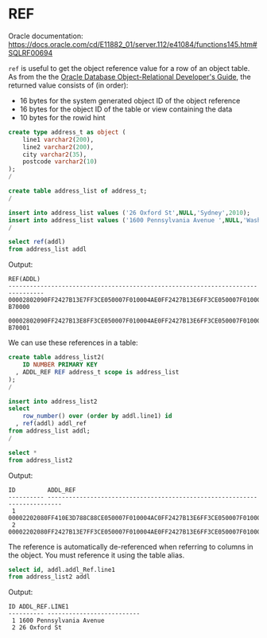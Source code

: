 # REF

Oracle documentation: https://docs.oracle.com/cd/E11882_01/server.112/e41084/functions145.htm#SQLRF00694

`ref` is useful to get the object reference value for a row of an object table. As from the the [Oracle Database Object-Relational Developer's Guide](https://docs.oracle.com/cd/E11882_01/appdev.112/e11822/adobjdes.htm#ADOBJ00805), the returned value consists of (in order):

* 16 bytes for the system generated object ID of the object reference
* 16 bytes for the object ID of the table or view containing the data
* 10 bytes for the rowid hint

```sql
create type address_t as object (
    line1 varchar2(200),
    line2 varchar2(200),
    city varchar2(35),
    postcode varchar2(10)
);
/

create table address_list of address_t;
/

insert into address_list values ('26 Oxford St',NULL,'Sydney',2010);
insert into address_list values ('1600 Pennsylvania Avenue ',NULL,'Washington, DC',20500);
/

select ref(addl)
from address_list addl
```
Output:
```
REF(ADDL)
--------------------------------------------------------------------------------
00002802090FF2427B13E7FF3CE050007F010004AE0FF2427B13E6FF3CE050007F010004AE010051
B70000

00002802090FF2427B13E8FF3CE050007F010004AE0FF2427B13E6FF3CE050007F010004AE010051
B70001
```

We can use these references in a table:

```sql
create table address_list2(
    ID NUMBER PRIMARY KEY
  , ADDL_REF REF address_t scope is address_list
);
/

insert into address_list2
select
    row_number() over (order by addl.line1) id
  , ref(addl) addl_ref
from address_list addl;
/

select *
from address_list2
```
Output:
```
ID         ADDL_REF
---------- --------------------------------------------------------------------------
 1         00002202080FF410E3D788C88CE050007F010004AC0FF2427B13E6FF3CE050007F010004AE
 2         00002202080FF2427B13E7FF3CE050007F010004AE0FF2427B13E6FF3CE050007F010004AE

```

The reference is automatically de-referenced when referring to columns in the object. You must reference it using the table alias.

```sql
select id, addl.addl_Ref.line1
from address_list2 addl
```
Output:
```
ID ADDL_REF.LINE1
---------- --------------------------
 1 1600 Pennsylvania Avenue  
 2 26 Oxford St
```
